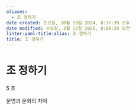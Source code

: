 ```yaml
---
aliases:
  - 조 정하기
date created: 토요일, 10월 19일 2024, 8:17:39 오후
date modified: 수요일, 3월 12일 2025, 8:06:29 오전
linter-yaml-title-alias: 조 정하기
title: 조 정하기
---
```


# 조 정하기

5 조

문명과 문화의 차이
